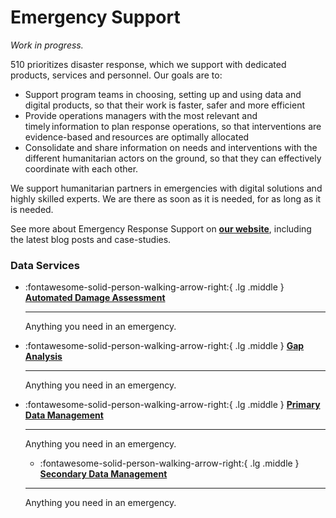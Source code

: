 # Emergency Support

*Work in progress.*

510 prioritizes disaster response, which we support with dedicated products, services and personnel. Our goals are to:  

* Support program teams in choosing, setting up and using data and digital products, so that their work is faster, safer and more efficient
* Provide operations managers with the most relevant and timely information to plan response operations, so that interventions are evidence-based and resources are optimally allocated
* Consolidate and share information on needs and interventions with the different humanitarian actors on the ground, so that they can effectively coordinate with each other.

We support humanitarian partners in emergencies with digital solutions and highly skilled experts. We are there as soon as it is needed, for as long as it is needed. 

See more about Emergency Response Support on **[our website](https://510.global/emergency-support/)**, including the latest blog posts and case-studies.

### Data Services
<!-- markdownlint-disable -->
<div class="grid cards" markdown>
  
-   :fontawesome-solid-person-walking-arrow-right:{ .lg .middle } [__Automated Damage Assessment__](ada.md)

    ---

    Anything you need in an emergency.

-   :fontawesome-solid-person-walking-arrow-right:{ .lg .middle } [__Gap Analysis__](gap_analysis.md)

    ---

    Anything you need in an emergency.

-   :fontawesome-solid-person-walking-arrow-right:{ .lg .middle } [__Primary Data Management__](primary.md)

    ---

    Anything you need in an emergency.

    -   :fontawesome-solid-person-walking-arrow-right:{ .lg .middle } [__Secondary Data Management__](secondary.md)

    ---

    Anything you need in an emergency.
